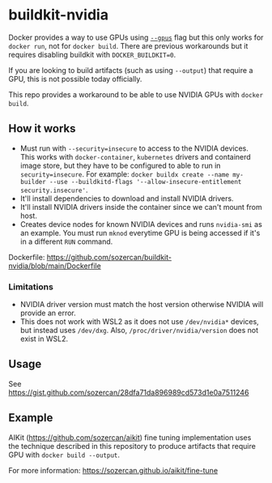 # buildkit-nvidia

Docker provides a way to use GPUs using [`--gpus`](https://docs.docker.com/config/containers/resource_constraints/#access-an-nvidia-gpu) flag but this only works for `docker run`, not for `docker build`. There are previous workarounds but it requires disabling buildkit with `DOCKER_BUILDKIT=0`.

If you are looking to build artifacts (such as using `--output`) that require a GPU, this is not possible today officially.

This repo provides a workaround to be able to use NVIDIA GPUs with `docker build`.

## How it works

- Must run with `--security=insecure` to access to the NVIDIA devices. This works with `docker-container`, `kubernetes` drivers and containerd image store, but they have to be configured to able to run in `security=insecure`. For example: `docker buildx create --name my-builder --use --buildkitd-flags '--allow-insecure-entitlement security.insecure'`.
- It'll install dependencies to download and install NVIDIA drivers.
- It'll install NVIDIA drivers inside the container since we can't mount from host.
- Creates device nodes for known NVIDIA devices and runs `nvidia-smi` as an example. You must run `mknod` everytime GPU is being accessed if it's in a different `RUN` command.

Dockerfile: https://github.com/sozercan/buildkit-nvidia/blob/main/Dockerfile

### Limitations

- NVIDIA driver version must match the host version otherwise NVIDIA will provide an error.
- This does not work with WSL2 as it does not use `/dev/nvidia*` devices, but instead uses `/dev/dxg`. Also, `/proc/driver/nvidia/version` does not exist in WSL2.

## Usage

See https://gist.github.com/sozercan/28dfa71da896989cd573d1e0a7511246

## Example

AIKit (https://github.com/sozercan/aikit) fine tuning implementation uses the technique described in this repository to produce artifacts that require GPU with `docker build --output`.

For more information: https://sozercan.github.io/aikit/fine-tune
